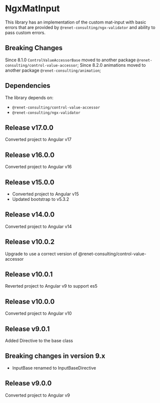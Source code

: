 # NgxMatInput

This library has an implementation of the custom mat-input with basic errors that are provided by ``@renet-consulting/ngx-validator`` and ability to pass custom errors.

## Breaking Changes
Since 8.1.0 ``ControlValueAccessorBase`` moved to another package ``@renet-consulting/control-value-accessor``;
Since 8.2.0 animations moved to another package ``@renet-consulting/animation``;

## Dependencies
The library depends on:
- ``@renet-consulting/control-value-accessor``
- ``@renet-consulting/ngx-validator``

## Release v17.0.0
Converted project to Angular v17

## Release v16.0.0
Converted project to Angular v16

## Release v15.0.0
- Converted project to Angular v15
- Updated bootstrap to v5.3.2

## Release v14.0.0
Converted project to Angular v14

## Release v10.0.2
Upgrade to use a correct version of @renet-consulting/control-value-accessor

## Release v10.0.1
Reverted project to Angular v9 to support es5

## Release v10.0.0
Converted project to Angular v10

## Release v9.0.1
Added Directive to the base class

## Breaking changes in version 9.x
- InputBase renamed to InputBaseDirective

## Release v9.0.0
Converted project to Angular v9
